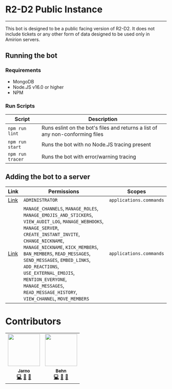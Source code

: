 # R2-D2 Public Instance
---

This bot is designed to be a public facing version of R2-D2. It does not include tickets or any other form of data designed to be used only in Amirion servers.

## Running the bot
### Requirements
- MongoDB
- Node.JS v16.0 or higher
- NPM

### Run Scripts
Script | Description
-------|------------
`npm run lint` | Runs eslint on the bot's files and returns a list of any non-conforming files
`npm run start` | Runs the bot with no Node.JS tracing present
`npm run tracer` | Runs the bot with error/warning tracing
## Adding the bot to a server
Link | Permissions | Scopes
-----|-------------|--------
[Link](https://discord.com/api/oauth2/authorize?client_id=854758155339038740&permissions=8&scope=bot%20applications.commands) | `ADMINISTRATOR` | `applications.commands`
[Link](https://discord.com/api/oauth2/authorize?client_id=854758155339038740&permissions=2097671415&scope=bot%20applications.commands) | `MANAGE_CHANNELS`, `MANAGE_ROLES`, `MANAGE_EMOJIS_AND_STICKERS`, `VIEW_AUDIT_LOG`, `MANAGE_WEBHOOKS`, `MANAGE_SERVER`, `CREATE_INSTANT_INVITE`, `CHANGE_NICKNAME`, `MANAGE_NICKNAME`, `KICK_MEMBERS`, `BAN_MEMBERS`, `READ_MESSAGES`, `SEND_MESSAGES`, `EMBED_LINKS`, `ADD_REACTIONS`, `USE_EXTERNAL_EMOJIS`, `MENTION_EVERYONE`, `MANAGE_MESSAGES`, `READ_MESSAGE_HISTORY`, `VIEW_CHANNEL`, `MOVE_MEMBERS` | `applications.commands`

# Contributors
<table>
  <tr>
    <td align="center"><a href="https://jarno.gg/"><img src="https://avatars.githubusercontent.com/u/38568140?v=4" width="100px;" alt=""/><br /><sub><b>Jarno<b></sub></a><br /><a href="https://github.com/AmirionStudios/R2-D2-Public/commits?author=JarnoPwr" title="Code">💻</a> <a href="https://github.com/AmirionStudios/R2-D2-Public/commits?author=JarnoPwr" title="Documentation">📖</a> <a href="#projectManagement-Favna" title="Project Management">📆</a></td>
    <td align="center"><a href="https://behn.cc/"><img src="https://avatars.githubusercontent.com/u/7383025?v=4" width="100px;" alt=""/><br /><sub><b>Behn<b></sub></a><br /><a href="https://github.com/AmirionStudios/R2-D2-Public/commits?author=WaitroseDev" title="Code">💻</a> <a href="https://github.com/AmirionStudios/R2-D2-Public/commits?author=WaitroseDev" title="Documentation">📖</a> <a href="#projectManagement-Favna" title="Project Management">📆</a></td>
  </tr>
</table>